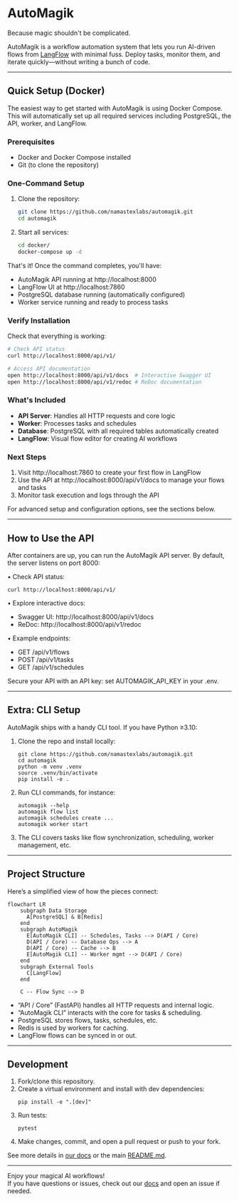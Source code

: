 # AutoMagik
Because magic shouldn't be complicated.

AutoMagik is a workflow automation system that lets you run AI-driven flows from [LangFlow](https://github.com/logspace-ai/langflow) with minimal fuss. Deploy tasks, monitor them, and iterate quickly—without writing a bunch of code.

---

## Quick Setup (Docker)

The easiest way to get started with AutoMagik is using Docker Compose. This will automatically set up all required services including PostgreSQL, the API, worker, and LangFlow.

### Prerequisites
- Docker and Docker Compose installed
- Git (to clone the repository)

### One-Command Setup
1. Clone the repository:
   ```bash
   git clone https://github.com/namastexlabs/automagik.git
   cd automagik
   ```

2. Start all services:
   ```bash
   cd docker/
   docker-compose up -d
   ```

That's it! Once the command completes, you'll have:
- AutoMagik API running at http://localhost:8000
- LangFlow UI at http://localhost:7860
- PostgreSQL database running (automatically configured)
- Worker service running and ready to process tasks

### Verify Installation
Check that everything is working:
```bash
# Check API status
curl http://localhost:8000/api/v1/

# Access API documentation
open http://localhost:8000/api/v1/docs  # Interactive Swagger UI
open http://localhost:8000/api/v1/redoc # ReDoc documentation
```

### What's Included
- **API Server**: Handles all HTTP requests and core logic
- **Worker**: Processes tasks and schedules
- **Database**: PostgreSQL with all required tables automatically created
- **LangFlow**: Visual flow editor for creating AI workflows

### Next Steps
1. Visit http://localhost:7860 to create your first flow in LangFlow
2. Use the API at http://localhost:8000/api/v1/docs to manage your flows and tasks
3. Monitor task execution and logs through the API

For advanced setup and configuration options, see the sections below.

---

## How to Use the API

After containers are up, you can run the AutoMagik API server. By default, the server listens on port 8000:

• Check API status:
  ```
  curl http://localhost:8000/api/v1/
  ```

• Explore interactive docs:
  - Swagger UI: http://localhost:8000/api/v1/docs
  - ReDoc: http://localhost:8000/api/v1/redoc

• Example endpoints:
  - GET /api/v1/flows  
  - POST /api/v1/tasks  
  - GET /api/v1/schedules  

Secure your API with an API key: set AUTOMAGIK_API_KEY in your .env.

---

## Extra: CLI Setup

AutoMagik ships with a handy CLI tool. If you have Python ≥3.10:

1. Clone the repo and install locally:
   ```
   git clone https://github.com/namastexlabs/automagik.git
   cd automagik
   python -m venv .venv
   source .venv/bin/activate
   pip install -e .
   ```
2. Run CLI commands, for instance:
   ```
   automagik --help
   automagik flow list
   automagik schedules create ...
   automagik worker start
   ```
3. The CLI covers tasks like flow synchronization, scheduling, worker management, etc.

---

## Project Structure

Here’s a simplified view of how the pieces connect:

```mermaid
flowchart LR
    subgraph Data Storage
      A[PostgreSQL] & B[Redis]
    end
    subgraph AutoMagik
      E[AutoMagik CLI] -- Schedules, Tasks --> D(API / Core)
      D(API / Core) -- Database Ops --> A
      D(API / Core) -- Cache --> B
      E[AutoMagik CLI] -- Worker mgmt --> D(API / Core)
    end
    subgraph External Tools
      C[LangFlow]
    end
    
    C -- Flow Sync --> D
```

- “API / Core” (FastAPI) handles all HTTP requests and internal logic.  
- “AutoMagik CLI” interacts with the core for tasks & scheduling.  
- PostgreSQL stores flows, tasks, schedules, etc.  
- Redis is used by workers for caching.  
- LangFlow flows can be synced in or out.

---

## Development

1. Fork/clone this repository.  
2. Create a virtual environment and install with dev dependencies:
   ```
   pip install -e ".[dev]"
   ```
3. Run tests:
   ```
   pytest
   ```
4. Make changes, commit, and open a pull request or push to your fork.

See more details in [our docs](docs/README.md) or the main [README.md](README.md).

---

Enjoy your magical AI workflows!  
If you have questions or issues, check out our [docs](docs/README.md) and open an issue if needed.